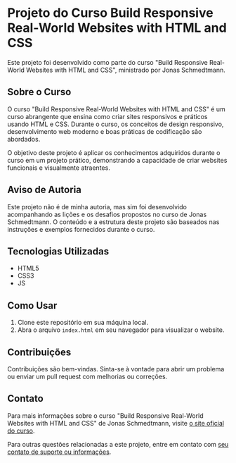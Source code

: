 # Projeto do Curso Build Responsive Real-World Websites with HTML and CSS

Este projeto foi desenvolvido como parte do curso "Build Responsive Real-World Websites with HTML and CSS", ministrado por Jonas Schmedtmann.

## Sobre o Curso

O curso "Build Responsive Real-World Websites with HTML and CSS" é um curso abrangente que ensina como criar sites responsivos e práticos usando HTML e CSS. Durante o curso, os conceitos de design responsivo, desenvolvimento web moderno e boas práticas de codificação são abordados.

O objetivo deste projeto é aplicar os conhecimentos adquiridos durante o curso em um projeto prático, demonstrando a capacidade de criar websites funcionais e visualmente atraentes.

## Aviso de Autoria

Este projeto não é de minha autoria, mas sim foi desenvolvido acompanhando as lições e os desafios propostos no curso de Jonas Schmedtmann. O conteúdo e a estrutura deste projeto são baseados nas instruções e exemplos fornecidos durante o curso.

## Tecnologias Utilizadas

- HTML5
- CSS3
- JS

## Como Usar

1. Clone este repositório em sua máquina local.
2. Abra o arquivo `index.html` em seu navegador para visualizar o website.

## Contribuições

Contribuições são bem-vindas. Sinta-se à vontade para abrir um problema ou enviar um pull request com melhorias ou correções.

## Contato

Para mais informações sobre o curso "Build Responsive Real-World Websites with HTML and CSS" de Jonas Schmedtmann, visite [o site oficial do curso](https://www.udemy.com/course/design-and-develop-a-killer-website-with-html5-and-css3/).

Para outras questões relacionadas a este projeto, entre em contato com [seu contato de suporte ou informações](mailto:brunomarazzidev@gmail.com).
